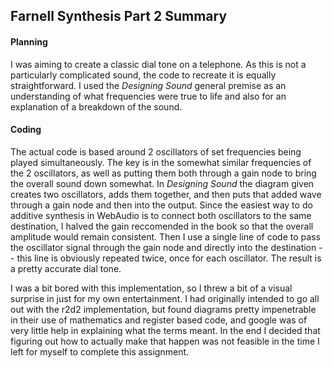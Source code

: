 ## Farnell Synthesis Part 2 Summary

#### Planning

I was aiming to create a classic dial tone on a telephone. As this is not a particularly complicated sound,
the code to recreate it is equally straightforward. I used the *Designing Sound* general premise as an understanding
of what frequencies were true to life and also for an explanation of a breakdown of the sound.

#### Coding

The actual code is based around 2 oscillators of set frequencies being played simultaneously. The key is in the somewhat
similar frequencies of the 2 oscillators, as well as putting them both through a gain node to bring the overall sound down
somewhat. In *Designing Sound* the diagram given creates two oscillators, adds them together, and then puts that added wave
through a gain node and then into the output. Since the easiest way to do additive synthesis in WebAudio is to connect both
oscillators to the same destination, I halved the gain reccomended in the book so that the overall amplitude would remain consistent.
Then I use a single line of code to pass the oscillator signal through the gain node and directly into the destination -- this line is
obviously repeated twice, once for each oscillator. The result is a pretty accurate dial tone.

I was a bit bored with this implementation, so I threw a bit of a visual surprise in just for my own entertainment. I had originally
intended to go all out with the r2d2 implementation, but found diagrams pretty impenetrable in their use of mathematics and register based
code, and google was of very little help in explaining what the terms meant. In the end I decided that figuring out how to actually
make that happen was not feasible in the time I left for myself to complete this assignment.

